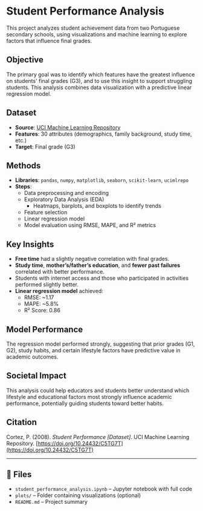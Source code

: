 # Student Performance Analysis

This project analyzes student achievement data from two Portuguese secondary schools, using visualizations and machine learning to explore factors that influence final grades.

## Objective

The primary goal was to identify which features have the greatest influence on students' final grades (G3), and to use this insight to support struggling students. This analysis combines data visualization with a predictive linear regression model.

## Dataset

- **Source**: [UCI Machine Learning Repository](https://doi.org/10.24432/C5TG7T)
- **Features**: 30 attributes (demographics, family background, study time, etc.)
- **Target**: Final grade (G3)

## Methods

- **Libraries**: `pandas`, `numpy`, `matplotlib`, `seaborn`, `scikit-learn`, `ucimlrepo`
- **Steps**:
  - Data preprocessing and encoding
  - Exploratory Data Analysis (EDA)
    - Heatmaps, barplots, and boxplots to identify trends
  - Feature selection
  - Linear regression model
  - Model evaluation using RMSE, MAPE, and R² metrics

## Key Insights

- **Free time** had a slightly negative correlation with final grades.
- **Study time**, **mother’s/father’s education**, and **fewer past failures** correlated with better performance.
- Students with internet access and those who participated in activities performed slightly better.
- **Linear regression model** achieved:
  - RMSE: ~1.17
  - MAPE: ~5.8%
  - R² Score: 0.86

## Model Performance

The regression model performed strongly, suggesting that prior grades (G1, G2), study habits, and certain lifestyle factors have predictive value in academic outcomes.

## Societal Impact

This analysis could help educators and students better understand which lifestyle and educational factors most strongly influence academic performance, potentially guiding students toward better habits.

## Citation

Cortez, P. (2008). *Student Performance [Dataset]*. UCI Machine Learning Repository. [https://doi.org/10.24432/C5TG7T](https://doi.org/10.24432/C5TG7T)

---

## 📁 Files

- `student_performance_analysis.ipynb` – Jupyter notebook with full code
- `plots/` – Folder containing visualizations (optional)
- `README.md` – Project summary
